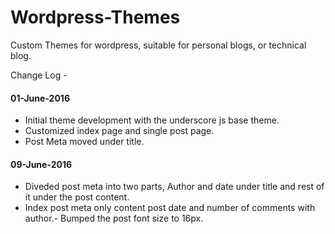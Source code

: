 # Wordpress-Themes

Custom Themes for wordpress, suitable for personal blogs, or technical blog.

Change Log - 

#### 01-June-2016
- Initial theme development with the underscore js base theme.
- Customized index page and single post page.
- Post Meta moved under title.

#### 09-June-2016
- Diveded post meta into two parts, Author and date under title and rest of it under the post content.
- Index post meta only content post date and number of comments with author.- Bumped the post font size to 16px.

